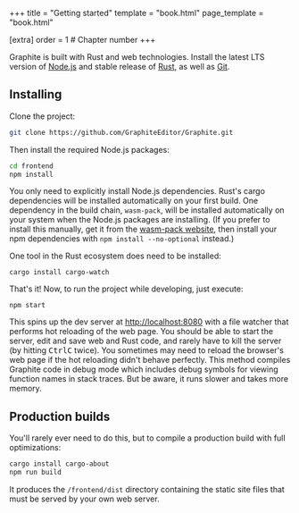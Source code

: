 +++
title = "Getting started"
template = "book.html"
page_template = "book.html"

[extra]
order = 1 # Chapter number
+++

Graphite is built with Rust and web technologies. Install the latest LTS version of [Node.js](https://nodejs.org/) and stable release of [Rust](https://www.rust-lang.org/), as well as [Git](https://git-scm.com/).

## Installing

Clone the project:
```sh
git clone https://github.com/GraphiteEditor/Graphite.git
```

Then install the required Node.js packages:
```sh
cd frontend
npm install
```

You only need to explicitly install Node.js dependencies. Rust's cargo dependencies will be installed automatically on your first build. One dependency in the build chain, `wasm-pack`, will be installed automatically on your system when the Node.js packages are installing. (If you prefer to install this manually, get it from the [wasm-pack website](https://rustwasm.github.io/wasm-pack/), then install your npm dependencies with `npm install --no-optional` instead.)

One tool in the Rust ecosystem does need to be installed:

```
cargo install cargo-watch
```

That's it! Now, to run the project while developing, just execute:
```
npm start
```

This spins up the dev server at <http://localhost:8080> with a file watcher that performs hot reloading of the web page. You should be able to start the server, edit and save web and Rust code, and rarely have to kill the server (by hitting <kbd>Ctrl</kbd><kbd>C</kbd> twice). You sometimes may need to reload the browser's web page if the hot reloading didn't behave perfectly. This method compiles Graphite code in debug mode which includes debug symbols for viewing function names in stack traces. But be aware, it runs slower and takes more memory.

## Production builds

You'll rarely ever need to do this, but to compile a production build with full optimizations:
```sh
cargo install cargo-about
npm run build
```

It produces the `/frontend/dist` directory containing the static site files that must be served by your own web server.
